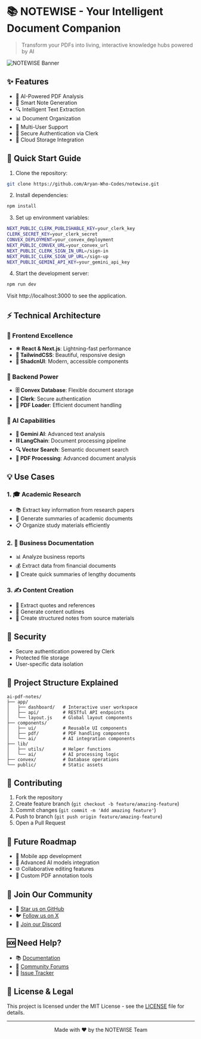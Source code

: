 # 📚 NOTEWISE - Your Intelligent Document Companion

> Transform your PDFs into living, interactive knowledge hubs powered by AI

![NOTEWISE Banner](path-to-banner-image.png)

## ✨ Features

- 🤖 AI-Powered PDF Analysis
- 📝 Smart Note Generation
- 🔍 Intelligent Text Extraction
- 📊 Document Organization
- 👥 Multi-User Support
- 🔐 Secure Authentication via Clerk
- 💾 Cloud Storage Integration

## 🚀 Quick Start Guide

1. Clone the repository:

```bash
git clone https://github.com/Aryan-Who-Codes/notewise.git
```

2. Install dependencies:

```bash
npm install
```

3. Set up environment variables:

```bash
NEXT_PUBLIC_CLERK_PUBLISHABLE_KEY=your_clerk_key
CLERK_SECRET_KEY=your_clerk_secret
CONVEX_DEPLOYMENT=your_convex_deployment
NEXT_PUBLIC_CONVEX_URL=your_convex_url
NEXT_PUBLIC_CLERK_SIGN_IN_URL=/sign-in
NEXT_PUBLIC_CLERK_SIGN_UP_URL=/sign-up
NEXT_PUBLIC_GEMINI_API_KEY=your_gemini_api_key
```

4. Start the development server:

```bash
npm run dev
```

Visit http://localhost:3000 to see the application.

## ⚡ Technical Architecture

### 🎨 Frontend Excellence

<!-- ![Next.js](https://img.shields.io/badge/Next.js-13+-black)
![React](https://img.shields.io/badge/React-18+-blue)
![TailwindCSS](https://img.shields.io/badge/TailwindCSS-3-38B2AC)
![ShadcnUI](https://img.shields.io/badge/ShadcnUI-0.1.14-F59E0B) -->

- **⚛️ React & Next.js**: Lightning-fast performance
- **🎯 TailwindCSS**: Beautiful, responsive design
- **🎪 ShadcnUI**: Modern, accessible components

### 🔧 Backend Power

- **🗄️ Convex Database**: Flexible document storage
- **🔐 Clerk**: Secure authentication
- **📄 PDF Loader**: Efficient document handling

### 🤖 AI Capabilities

- **🧠 Gemini AI**: Advanced text analysis
- **⛓️ LangChain**: Document processing pipeline
- **🔍 Vector Search**: Semantic document search
- **📑 PDF Processing**: Advanced document analysis

## 💡 Use Cases

### 1. 🎓 Academic Research

- 📚 Extract key information from research papers
- 📝 Generate summaries of academic documents
- 📋 Organize study materials efficiently

### 2. 💼 Business Documentation

- 📊 Analyze business reports
- 💰 Extract data from financial documents
- 📃 Create quick summaries of lengthy documents

### 3. ✍️ Content Creation

- 💭 Extract quotes and references
- 📌 Generate content outlines
- 📒 Create structured notes from source materials

## 🔐 Security

- Secure authentication powered by Clerk
- Protected file storage
- User-specific data isolation

## 📂 Project Structure Explained

```text
ai-pdf-notes/
├── app/
│   ├── dashboard/   # Interactive user workspace
│   ├── api/         # RESTful API endpoints
│   └── layout.js    # Global layout components
├── components/
│   ├── ui/          # Reusable UI components
│   ├── pdf/         # PDF handling components
│   └── ai/          # AI integration components
├── lib/
│   ├── utils/       # Helper functions
│   └── ai/          # AI processing logic
├── convex/          # Database operations
└── public/          # Static assets
```

## 👥 Contributing

1. Fork the repository
2. Create feature branch (`git checkout -b feature/amazing-feature`)
3. Commit changes (`git commit -m 'Add amazing feature'`)
4. Push to branch (`git push origin feature/amazing-feature`)
5. Open a Pull Request

## 🔮 Future Roadmap

- 📱 Mobile app development
- 🤖 Advanced AI models integration
- 🌐 Collaborative editing features
- 🎨 Custom PDF annotation tools

## 🤝 Join Our Community

- 🌟 [Star us on GitHub](https://github.com/Aryan-Who-Codes/notewise)
- 🐦 [Follow us on X](https://twitter.com/#notewise)
- 💬 [Join our Discord](https://discord.gg/#notewise)

## 🆘 Need Help?

- 📚 [Documentation](https://docs.notewise.com)
- 💭 [Community Forums](https://community.notewise.com)
- 🎫 [Issue Tracker](https://github.com/Aryan-Who-codes/notewise/issues)

## 📜 License & Legal

This project is licensed under the MIT License - see the [LICENSE](LICENSE) file for details.

---

<p align="center">Made with ❤️ by the NOTEWISE Team</p>

